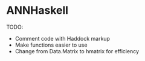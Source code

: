 # ANNHaskell

TODO:
- Comment code with Haddock markup
- Make functions easier to use
- Change from Data.Matrix to hmatrix for efficiency